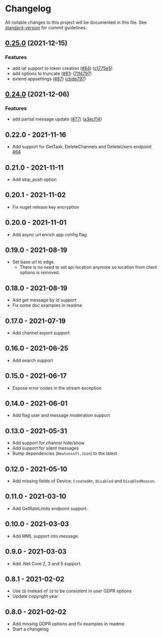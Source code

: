 # Changelog

All notable changes to this project will be documented in this file. See [standard-version](https://github.com/conventional-changelog/standard-version) for commit guidelines.

## [0.25.0](https://github.com/GetStream/stream-chat-net/compare/0.24.0...0.25.0) (2021-12-15)


### Features

* add iat support to token creation ([#84](https://github.com/GetStream/stream-chat-net/issues/84)) ([c1775e5](https://github.com/GetStream/stream-chat-net/commit/c1775e52f75c059508b3caba97d8a8a8afac4c34))
* add options to truncate ([#81](https://github.com/GetStream/stream-chat-net/issues/81)) ([71f4797](https://github.com/GetStream/stream-chat-net/commit/71f47976902c8cdd9ff4a063218d92e19b95f200))
* extend appsettings ([#87](https://github.com/GetStream/stream-chat-net/issues/87)) ([cbde797](https://github.com/GetStream/stream-chat-net/commit/cbde797a4ad4f6a03cc940da8ba4ee17e4d27b39))

## [0.24.0](https://github.com/GetStream/stream-chat-net/compare/0.23.0...0.24.0) (2021-12-06)


### Features

* add partial message update ([#77](https://github.com/GetStream/stream-chat-net/issues/77)) ([a3ecf14](https://github.com/GetStream/stream-chat-net/commit/a3ecf14e425ee14bae321d25b1300990685cf58a))

## 0.22.0 - 2021-11-16

- Add support for GetTask, DeleteChannels and DeleteUsers endpoint [#64](https://github.com/GetStream/stream-chat-net/pull/64)

## 0.21.0 - 2021-11-11

- Add skip_push option

## 0.20.1 - 2021-11-02

- Fix nuget release key encryption

## 0.20.0 - 2021-11-01

- Add async url enrich app config flag

## 0.19.0 - 2021-08-19

- Set base url to edge.
  - There is no need to set api location anymore so location from client options is removed.

## 0.18.0 - 2021-08-19

- Add get message by id support
- Fix some doc examples in readme

## 0.17.0 - 2021-07-19

- Add channel export support

## 0.16.0 - 2021-06-25

- Add search support

## 0.15.0 - 2021-06-17

- Expose error codes in the stream exception

## 0.14.0 - 2021-06-01

- Add flag user and message moderation support

## 0.13.0 - 2021-05-31

- Add support for channel hide/show
- Add support for silent messages
- Bump dependencies (`Newtonsoft.Json`) to the latest

## 0.12.0 - 2021-05-10

- Add missing fields of Device; `CreatedAt`, `Disabled` and `DisabledReason`.

## 0.11.0 - 2021-03-10

- Add GetRateLimits endpoint support.

## 0.10.0 - 2021-03-03

- Add MML support into message.

## 0.9.0 - 2021-03-03

- Add .Net Core 2, 3 and 5 support.

## 0.8.1 - 2021-02-02

- Use `ID` instead of `Id` to be consistent in user GDPR options
- Update copyright year

## 0.8.0 - 2021-02-02

- Add missing GDPR options and fix examples in readme
- Start a changelog
